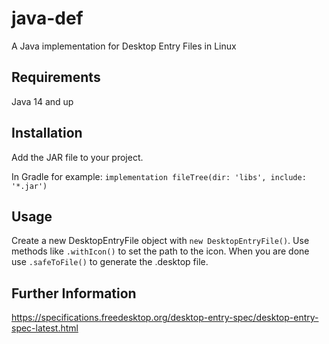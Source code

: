 # java-def
A Java implementation for Desktop Entry Files in Linux

## Requirements
Java 14 and up

## Installation
Add the JAR file to your project.

In Gradle for example:
``implementation fileTree(dir: 'libs', include: '*.jar')``

## Usage
Create a new DesktopEntryFile object with ``new DesktopEntryFile()``. Use methods like ```.withIcon()``` to set the path to the icon.
When you are done use ``.safeToFile()`` to generate the .desktop file.

## Further Information
https://specifications.freedesktop.org/desktop-entry-spec/desktop-entry-spec-latest.html